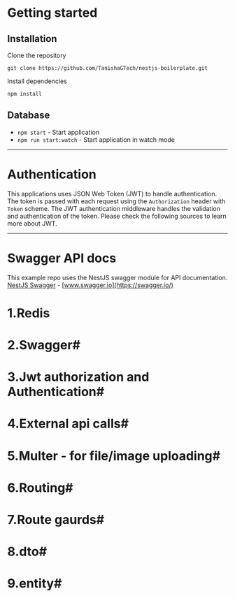 



# Getting started

## Installation

Clone the repository

    git clone https://github.com/TanishaGTech/nestjs-boilerplate.git

Install dependencies
    
    npm install

## Database


- `npm start` - Start application
- `npm run start:watch` - Start application in watch mode
----------
# Authentication
 
This applications uses JSON Web Token (JWT) to handle authentication. The token is passed with each request using the `Authorization` header with `Token` scheme. The JWT authentication middleware handles the validation and authentication of the token. Please check the following sources to learn more about JWT.

----------
 
# Swagger API docs

This example repo uses the NestJS swagger module for API documentation. [NestJS Swagger](https://github.com/nestjs/swagger) - [www.swagger.io](https://swagger.io/)   

# 1.Redis #
# 2.Swagger# 
# 3.Jwt authorization and Authentication# 
# 4.External api calls# 
# 5.Multer - for file/image uploading# 
# 6.Routing# 
# 7.Route gaurds# 
# 8.dto# 
# 9.entity# 